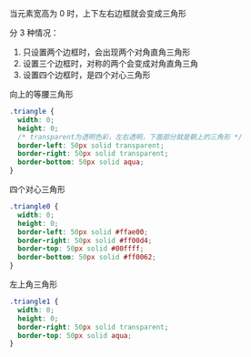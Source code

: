 当元素宽高为 0 时，上下左右边框就会变成三角形

分 3 种情况：

1.  只设置两个边框时，会出现两个对角直角三角形
2.  设置三个边框时，对称的两个会变成对角直角三角
3.  设置四个边框时，是四个对心三角形

向上的等腰三角形

```css
.triangle {
  width: 0;
  height: 0;
  /* transparent为透明色彩，左右透明，下面部分就是朝上的三角形 */
  border-left: 50px solid transparent;
  border-right: 50px solid transparent;
  border-bottom: 50px solid aqua;
}
```

四个对心三角形

```css
.triangle0 {
  width: 0;
  height: 0;
  border-left: 50px solid #ffae00;
  border-right: 50px solid #ff00d4;
  border-top: 50px solid #00ffff;
  border-bottom: 50px solid #ff0062;
}
```

左上角三角形

```css
.triangle1 {
  width: 0;
  height: 0;
  border-right: 50px solid transparent;
  border-top: 50px solid aqua;
}
```
